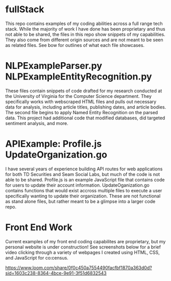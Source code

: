 # fullStack
This repo contains examples of my coding abilities across a full range tech stack. While the majority of work I have done has been proprietary and thus not able to be shared, the files in this repo show snippets of my capabilities. They also come from different origin sources and are not meant to be seen as related files. See bow for outlines of what each file showcases. 

# NLPExampleParser.py NLPExampleEntityRecognition.py

These files contain snippets of code drafted for my research conducted at the University of Virginia for the Computer Science department. They specifically works with webscraped HTML files and pulls out necessary data for analysis, including article titles, publishing dates, and article bodies. The second file begins to apply Named Entity Recognition on the parsed data. This project had additional code that modified databases, did targeted sentiment analysis, and more. 

# APIExample: Profile.js UpdateOrganization.go

I have several years of experience building API routes for web applications for both TD Securities and Seam Social Labs, but much of the code is not able to be shared. Profile.js is an example JavaScript file that contains code for users to update their account information. UpdateOganization.go contains functions that would exist accross multiple files to execute a user specifically wanting to update their organization. These are not functional as stand alone files, but rather meant to be a glimpse into a larger code repo. 

# Front End Work 

Current examples of my front end coding capabilites are proprietary, but my personal website is under construction! See screenshots below for a brief video clicking through a variety of webpages I created using HTML, CSS, and JavaScript for co:census. 

https://www.loom.com/share/0f0c450a7554490facfbf1870a363d0d?sid=1603c238-8364-4bce-9e91-3f51d6832543


